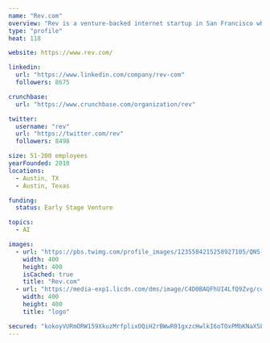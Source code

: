 ```yaml
---
name: "Rev.com"
overview: "Rev is a venture-backed internet startup in San Francisco whose mission is to give more people the freedom to work from home. We have created thousands of work-from-home jobs, and we aspire to create millions more. We have built platforms for transcription, video captioning, foreign subtitles and document translation."
type: "profile"
heat: 118

website: https://www.rev.com/

linkedin:
  url: "https://www.linkedin.com/company/rev-com"
  followers: 8675

crunchbase:
  url: "https://www.crunchbase.com/organization/rev"

twitter:
  username: "rev"
  url: "https://twitter.com/rev"
  followers: 8498

size: 51-200 employees
yearFounded: 2010
locations:
  - Austin, TX
  - Austin, Texas

funding:
  status: Early Stage Venture

topics:
  - AI

images:
  - url: "https://pbs.twimg.com/profile_images/1235584215258927105/QNS-RAbx_400x400.jpg"
    width: 400
    height: 400
    isCached: true
    title: "Rev.com"
  - url: "https://media-exp1.licdn.com/dms/image/C4D0BAQFhUI4LfQ9Zvg/company-logo_200_200/0?e=1594857600&v=beta&t=3-UHcnQEY8zzp4MZqwo_5R5MSi4_pukcfnctD9s1Vm4"
    width: 400
    height: 400
    title: "logo"

secured: "kokoyVURmORW159XkuzMrfplixOQiH2rBWwR01gxzcHwlkI6oTOxPMbKNaX5L3/R6ai603pl9n/5ZcLNI970pCxfTmMuisWP/7bV4WfRDIyh6QjVCxTEMKnBKv3q6RYSh13eImFLHJJfjYC0ACxAdbqEYemEafi1h96OJZ2MvJ5vUxX45X07XfSTrftmBP7pSqaC22h4ogZze0qTWCnUBx5aN7mu6u/PnMpDRIvzshfVg9dozaqlLjGWM7vhSb39Umbe+UI4a+bgJDGp/YM2IpdNR5a5btP107xAevmCA0JDaFzFwvTONoPpHY1/zpOsvAATZkgxHSudLTC4zKVbrmKvLu+E/C3nXpzZl08H3keyiUpsPBRVZFBOuAwDuYTPEYbKGvrxdlRZqqP2yLREiXDo9i9ZuQgwsJoGEPiTIfU=;+xd48lAwBQ/Sd7AGpn9ZIw=="
---
```



